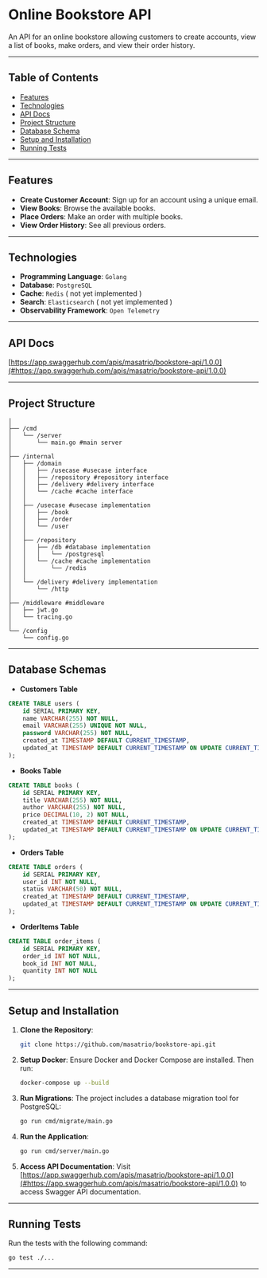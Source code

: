 # Online Bookstore API

An API for an online bookstore allowing customers to create accounts, view a list of books, make orders, and view their order history.

---

## **Table of Contents**

- [Features](#features)
- [Technologies](#technologies)
- [API Docs](#api-docs)
- [Project Structure](#project-structure)
- [Database Schema](#database-schemas)
- [Setup and Installation](#setup-and-installation)
- [Running Tests](#running-tests)

---

## **Features**

- **Create Customer Account**: Sign up for an account using a unique email.
- **View Books**: Browse the available books.
- **Place Orders**: Make an order with multiple books.
- **View Order History**: See all previous orders.

---

## **Technologies**

- **Programming Language**: `Golang`
- **Database**: `PostgreSQL`
- **Cache**: `Redis` ( not yet implemented )
- **Search**: `Elasticsearch` ( not yet implemented )
- **Observability Framework**: `Open Telemetry`

---

## **API Docs**

[https://app.swaggerhub.com/apis/masatrio/bookstore-api/1.0.0](#https://app.swaggerhub.com/apis/masatrio/bookstore-api/1.0.0)

---

## **Project Structure**

```/bookstore-api
│
├── /cmd
│   └── /server
│       └── main.go #main server
│
├── /internal
│   ├── /domain
│   │   ├── /usecase #usecase interface
│   │   ├── /repository #repository interface
│   │   ├── /delivery #delivery interface
│   │   └── /cache #cache interface
│   │
│   ├── /usecase #usecase implementation
│   │   ├── /book
│   │   ├── /order
│   │   └── /user
│   │
│   ├── /repository
│   │   ├── /db #database implementation
│   │   │   └── /postgresql
│   │   └── /cache #cache implementation
│   │       └── /redis
│   │
│   └── /delivery #delivery implementation
│       └── /http
│
├── /middleware #middleware
│   ├── jwt.go
│   └── tracing.go
│
└── /config
    └── config.go
```
---

## **Database Schemas**
- **Customers Table**
```sql
CREATE TABLE users (
    id SERIAL PRIMARY KEY,
    name VARCHAR(255) NOT NULL,
    email VARCHAR(255) UNIQUE NOT NULL,
    password VARCHAR(255) NOT NULL,
    created_at TIMESTAMP DEFAULT CURRENT_TIMESTAMP,
    updated_at TIMESTAMP DEFAULT CURRENT_TIMESTAMP ON UPDATE CURRENT_TIMESTAMP
);
```
- **Books Table**
```sql
CREATE TABLE books (
    id SERIAL PRIMARY KEY,
    title VARCHAR(255) NOT NULL,
    author VARCHAR(255) NOT NULL,
    price DECIMAL(10, 2) NOT NULL,
    created_at TIMESTAMP DEFAULT CURRENT_TIMESTAMP,
    updated_at TIMESTAMP DEFAULT CURRENT_TIMESTAMP ON UPDATE CURRENT_TIMESTAMP
);
```
- **Orders Table**
```sql
CREATE TABLE orders (
    id SERIAL PRIMARY KEY,
    user_id INT NOT NULL,
    status VARCHAR(50) NOT NULL,
    created_at TIMESTAMP DEFAULT CURRENT_TIMESTAMP,
    updated_at TIMESTAMP DEFAULT CURRENT_TIMESTAMP ON UPDATE CURRENT_TIMESTAMP
);
```
- **OrderItems Table**
```sql
CREATE TABLE order_items (
    id SERIAL PRIMARY KEY,
    order_id INT NOT NULL,
    book_id INT NOT NULL,
    quantity INT NOT NULL
);
```
---

## **Setup and Installation**

1. **Clone the Repository**:
    ```bash
    git clone https://github.com/masatrio/bookstore-api.git
    ```

2. **Setup Docker**: Ensure Docker and Docker Compose are installed. Then run:
    ```bash
    docker-compose up --build
    ```

3. **Run Migrations**: The project includes a database migration tool for PostgreSQL:
    ```bash
    go run cmd/migrate/main.go
    ```

4. **Run the Application**:
    ```bash
    go run cmd/server/main.go
    ```

5. **Access API Documentation**: 
   Visit [https://app.swaggerhub.com/apis/masatrio/bookstore-api/1.0.0](#https://app.swaggerhub.com/apis/masatrio/bookstore-api/1.0.0) to access Swagger API documentation.

---

## **Running Tests**

Run the tests with the following command:
```bash
go test ./...
```
---